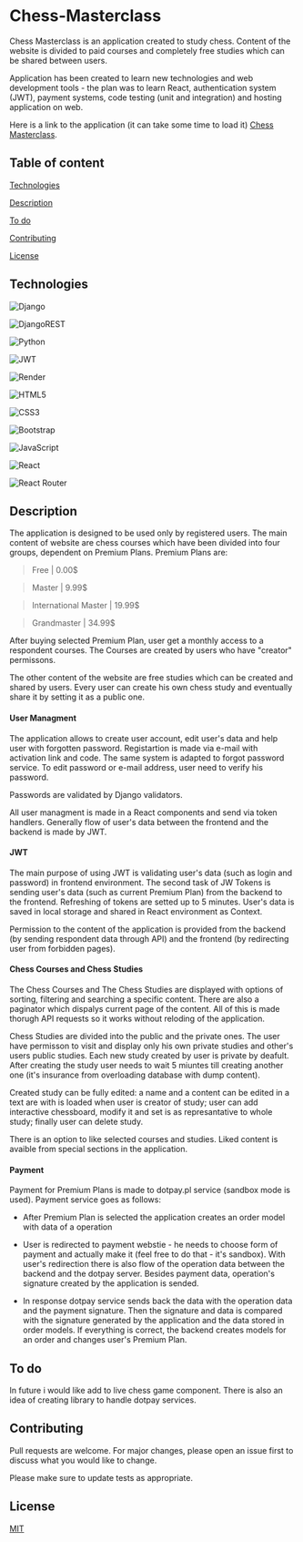 # Chess-Masterclass

Chess Masterclass is an application created to study chess. Content of the website is divided to paid courses and completely free studies which can be shared between users.


Application has been created to learn new technologies and web development tools - the plan was to learn React, authentication system (JWT), payment systems, code testing (unit and integration) and hosting application on web. 

Here is a link to the application (it can take some time to load it) [Chess Masterclass](https://chess-masterclass.onrender.com).


## Table of content

[Technologies](#technologies)

[Description](#description)

[To do](#to%20do)

[Contributing](#contributing)

[License](#license)

## Technologies

![Django](https://img.shields.io/badge/django-%23092E20.svg?style=for-the-badge&logo=django&logoColor=white)

![DjangoREST](https://img.shields.io/badge/DJANGO-REST-ff1709?style=for-the-badge&logo=django&logoColor=white&color=ff1709&labelColor=gray)

![Python](https://img.shields.io/badge/python-3670A0?style=for-the-badge&logo=python&logoColor=ffdd54)

![JWT](https://img.shields.io/badge/JWT-black?style=for-the-badge&logo=JSON%20web%20tokens)

![Render](https://img.shields.io/badge/Render-%46E3B7.svg?style=for-the-badge&logo=render&logoColor=white)

![HTML5](https://img.shields.io/badge/html5-%23E34F26.svg?style=for-the-badge&logo=html5&logoColor=white)

![CSS3](https://img.shields.io/badge/css3-%231572B6.svg?style=for-the-badge&logo=css3&logoColor=white)

![Bootstrap](https://img.shields.io/badge/bootstrap-%23563D7C.svg?style=for-the-badge&logo=bootstrap&logoColor=white)

![JavaScript](https://img.shields.io/badge/javascript-%23323330.svg?style=for-the-badge&logo=javascript&logoColor=%23F7DF1E)

![React](https://img.shields.io/badge/react-%2320232a.svg?style=for-the-badge&logo=react&logoColor=%2361DAFB)

![React Router](https://img.shields.io/badge/React_Router-CA4245?style=for-the-badge&logo=react-router&logoColor=white)

## Description

The application is designed to be used only by registered users. The main content of website are chess courses which have been divided into four groups, dependent on Premium Plans. Premium Plans are: 
>Free | 0.00$

>Master | 9.99$

>International Master | 19.99$

>Grandmaster | 34.99$

After buying selected Premium Plan, user get a monthly access to a respondent courses. The Courses are created by users who have "creator" permissons.

The other content of the website are free studies which can be created and shared by users. 
Every user can create his own chess study and eventually share it by setting it as a public one.

#### User Managment

The application allows to create user account, edit user's data and help user with forgotten password. Registartion is made via e-mail with activation link and code. The same system is adapted to forgot password service. To edit  password or e-mail address, user need to verify his password. 

Passwords are validated by Django validators. 

All user managment is made in a React components and send via token handlers. Generally flow of user's data between the frontend and the backend is made by JWT.

#### JWT

The main purpose of using JWT is validating user's data (such as login and password) in frontend environment. The second task of JW Tokens is sending user's data (such as current Premium Plan) from the backend to the frontend. Refreshing of tokens are setted up to 5 minutes. User's data is saved in local storage and shared in React environment as Context.

Permission to the content of the application is provided from the backend (by sending respondent data through API) and the frontend (by redirecting user from forbidden pages).

#### Chess Courses and Chess Studies 

The Chess Courses and The Chess Studies are displayed with options of sorting, filtering and searching a specific content. There are also a paginator which dispalys current page of the content. All of this is made thorugh API requests so it works without reloding of the application.  

Chess Studies are divided into the public and the private ones. The user have permisson to visit and display only his own private studies and other's users public studies.
Each new study created by user is private by deafult. After creating the study user needs to wait 5 miuntes till creating another one (it's insurance from overloading database with dump content). 

Created study can be fully edited: a name and a content can be edited in a text are with is loaded when user is creator of study; user can add interactive chessboard, modify it and set is as represantative to whole study; finally user can delete study.

There is an option to like selected courses and studies. Liked content is avaible from special sections in the application.

#### Payment

Payment for Premium Plans is made to dotpay.pl service (sandbox mode is used). Payment service goes as follows:

- After Premium Plan is selected the application creates an order model with data of a operation

- User is redirected to payment webstie - he needs to choose form of payment and actually make it (feel free to do that - it's sandbox). With user's redirection there is also flow of the operation data between the backend and the dotpay server. Besides payment data, operation's signature created by the application is sended.

- In response dotpay service sends back the data with the operation data and the payment signature. Then the signature and data is compared with the signature generated by the application and the data stored in order models. If everything is correct, the backend creates models for an order and changes user's Premium Plan. 

## To do

In future i would like add to live chess game component. There is also an idea of creating library to handle dotpay services.


## Contributing
Pull requests are welcome. For major changes, please open an issue first to discuss what you would like to change.

Please make sure to update tests as appropriate.

## License

[MIT](https://choosealicense.com/licenses/mit/)
